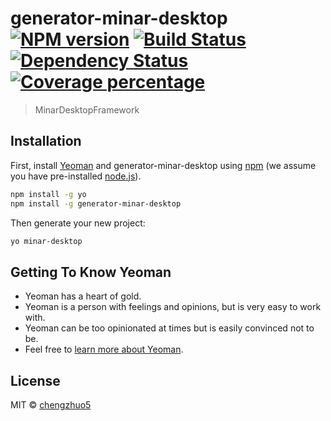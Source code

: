 # generator-minar-desktop [![NPM version][npm-image]][npm-url] [![Build Status][travis-image]][travis-url] [![Dependency Status][daviddm-image]][daviddm-url] [![Coverage percentage][coveralls-image]][coveralls-url]
> MinarDesktopFramework

## Installation

First, install [Yeoman](http://yeoman.io) and generator-minar-desktop using [npm](https://www.npmjs.com/) (we assume you have pre-installed [node.js](https://nodejs.org/)).

```bash
npm install -g yo
npm install -g generator-minar-desktop
```

Then generate your new project:

```bash
yo minar-desktop
```

## Getting To Know Yeoman

 * Yeoman has a heart of gold.
 * Yeoman is a person with feelings and opinions, but is very easy to work with.
 * Yeoman can be too opinionated at times but is easily convinced not to be.
 * Feel free to [learn more about Yeoman](http://yeoman.io/).

## License

MIT © [chengzhuo5]()


[npm-image]: https://badge.fury.io/js/generator-minar-desktop.svg
[npm-url]: https://npmjs.org/package/generator-minar-desktop
[travis-image]: https://travis-ci.com/chengzhuo5/generator-minar-desktop.svg?branch=master
[travis-url]: https://travis-ci.com/chengzhuo5/generator-minar-desktop
[daviddm-image]: https://david-dm.org/chengzhuo5/generator-minar-desktop.svg?theme=shields.io
[daviddm-url]: https://david-dm.org/chengzhuo5/generator-minar-desktop
[coveralls-image]: https://coveralls.io/repos/chengzhuo5/generator-minar-desktop/badge.svg
[coveralls-url]: https://coveralls.io/r/chengzhuo5/generator-minar-desktop
